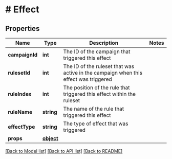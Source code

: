 # # Effect

## Properties

Name | Type | Description | Notes
------------ | ------------- | ------------- | -------------
**campaignId** | **int** | The ID of the campaign that triggered this effect | 
**rulesetId** | **int** | The ID of the ruleset that was active in the campaign when this effect was triggered | 
**ruleIndex** | **int** | The position of the rule that triggered this effect within the ruleset | 
**ruleName** | **string** | The name of the rule that triggered this effect | 
**effectType** | **string** | The type of effect that was triggered | 
**props** | [**object**](.md) |  | 

[[Back to Model list]](../../README.md#documentation-for-models) [[Back to API list]](../../README.md#documentation-for-api-endpoints) [[Back to README]](../../README.md)


